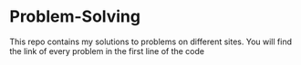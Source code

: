 # Problem-Solving
This repo contains my solutions to problems on different sites. You will find the link of every problem in the first line of the code
